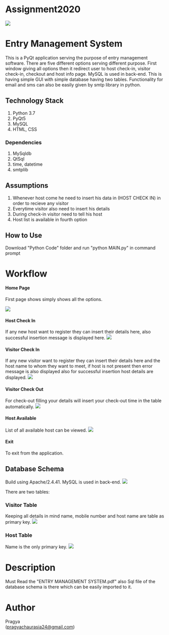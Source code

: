 # Assignment2020
![](https://github.com/Pragya007/Assignment2020/blob/master/Screenshots/icon.ico)

# Entry Management System
This is a PyQt application serving the purpose of entry management software. There are five different options serving different purpose. First window giving all options then it redirect user to host check-in, visitor check-in, checkout and host info page. MySQL is used in back-end. This is having simple GUI with simple database having two tables. Functionality for email and sms can also be easily given by smtp library in python.




## Technology Stack

 1.  Python 3.7
 2.  PyQt5
 3.  MySQL
 4.  HTML, CSS

### Dependencies

1. MySqldb
2. QtSql
3.  time, datetime
4.  smtplib

## Assumptions
1.  Whenever host come he need to insert his data in (HOST CHECK IN) in order to recieve any visitor
2.  Everytime visitor also need to insert his details
3.  During check-in visitor need to tell his host
4.  Host list is available in fourth option


## How to Use
Download "Python Code" folder and run "python MAIN.py" in command prompt


# Workflow

#### Home Page
First page shows simply shows all the options.

![](https://github.com/Pragya007/Assignment2020/blob/master/Screenshots/main.png)

#### Host Check In
If any new host want to register they can insert their details here, also successful insertion message is displayed here.
![](https://github.com/Pragya007/Assignment2020/blob/master/Screenshots/HOST%20CHECKIN.png)

#### Visitor Check In
If any new visitor want to register they can insert their details here and the host name to whom they want to meet, if host is not present then error message is also displayed also for successful insertion host details are displayed.
![](https://github.com/Pragya007/Assignment2020/blob/master/Screenshots/checkin%20(2).png)

#### Visitor Check Out
For check-out filling your details will insert your check-out time in the table automatically.
![](https://github.com/Pragya007/Assignment2020/blob/master/Screenshots/checkout.png)

#### Host Available
List of all available host can be viewed.
![](https://github.com/Pragya007/Assignment2020/blob/master/Screenshots/list.PNG)

#### Exit
To exit from the application.

## Database Schema
Build using Apache/2.4.41.
MySQL is used in back-end.
![](https://github.com/Pragya007/Assignment2020/blob/master/Screenshots/table.png)

There are two tables:

### Visitor Table
Keeping all details in mind name, mobile number and host name are table as primary key.
![](https://github.com/Pragya007/Assignment2020/blob/master/Screenshots/visitor.png)

### Host Table
Name is the only primary key.
![](https://github.com/Pragya007/Assignment2020/blob/master/Screenshots/host.png)


# Description
Must Read the "ENTRY MANAGEMENT SYSTEM.pdf" also Sql file of the database schema is there which can be easily imported to it.

# Author
Pragya  
(pragyachaurasia24@gmail.com)
